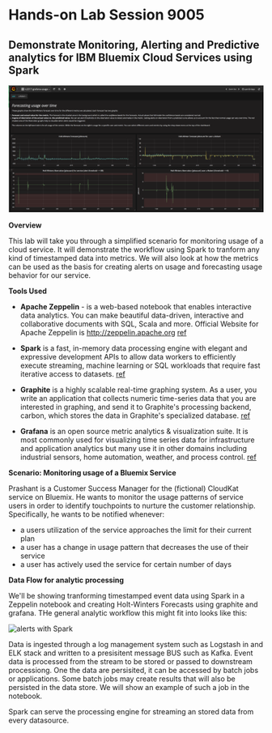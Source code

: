 # Hands-on Lab Session 9005
## Demonstrate Monitoring, Alerting and Predictive analytics for IBM Bluemix Cloud Services using Spark

![alerts with Spark](https://github.com/aburkleaux/ic2017-spark-monitoring-and-alerting/blob/master/images/g-forecasting-robert.png "Metrics with Spark")

**Overview**

This lab will take you through a simplified scenario for monitoring usage of a cloud service.  It will demonstrate the workflow using Spark to tranform any kind of timestamped data into metrics. We will also look at how the metrics can be used as the basis for creating alerts on usage and forecasting usage behavior for our service.

**Tools Used**

* **Apache Zeppelin** - is a web-based notebook that enables interactive data analytics. You can make beautiful data-driven, interactive and collaborative documents with SQL, Scala and more. Official Website for Apache Zeppelin is http://zeppelin.apache.org [ref](zeppelin-project.org/)

* **Spark** is a fast, in-memory data processing engine with elegant and expressive development APIs to allow data workers to efficiently execute streaming, machine learning or SQL workloads that require fast iterative access to datasets. [ref](spark.apache.org/)

* **Graphite** is a highly scalable real-time graphing system. As a user, you write an application that collects numeric time-series data that you are interested in graphing, and send it to Graphite's processing backend, carbon, which stores the data in Graphite's specialized database. [ref](graphite.wikidot.com/faq)

* **Grafana** is an open source metric analytics & visualization suite. It is most commonly used for visualizing time series data for infrastructure and application analytics but many use it in other domains including industrial sensors, home automation, weather, and process control. [ref](https://docs.grafana.org/)

**Scenario: Monitoring usage of a Bluemix Service**

Prashant is a Customer Success Manager for the (fictional) CloudKat service on Bluemix.  He wants to monitor the usage patterns of service users in order to identify touchpoints to nurture the customer relationship. Specifically, he wants to be notified whenever:

* a users utilization of the service approaches the limit for their current plan
* a user has a change in usage pattern that decreases the use of their service
* a user has actively used the service for certain number of days

**Data Flow for analytic processing**

We'll be showing tranforming timestamped event data using Spark in a Zeppelin notebook and creating Holt-Winters Forecasts using graphite and grafana.  THe general analytic workflow this might fit into looks like this:

![alerts with Spark](https://github.com/aburkleaux/ic2017-spark-monitoring-and-alerting/blob/master/images/gdataflow.png "Dataflow")

Data is ingested through a log management system such as Logstash in and ELK stack and written to a presisitent message BUS such as Kafka.  Event data is processed from the stream to be stored or passed to downstream processiong.  One the data are persisited, it can be accessed by batch jobs or applications.  Some batch jobs may create results that will also be persisted in the data store.  We will show an example of such a job in the notebook.

Spark can serve the processing engine for streaming an stored data from every datasource.
